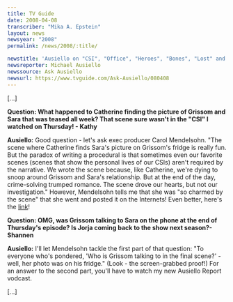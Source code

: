 ```yaml
---
title: TV Guide
date: 2008-04-08
transcriber: "Mika A. Epstein"
layout: news
newsyear: "2008"
permalink: /news/2008/:title/

newstitle: 'Ausiello on "CSI", "Office", "Heroes", "Bones", "Lost" and More!'
newsreporter: Michael Ausiello
newssource: Ask Ausiello
newsurl: https://www.tvguide.com/Ask-Ausiello/080408
---
```


[...]

**Question: What happened to Catherine finding the picture of Grissom and Sara that was teased all week? That scene sure wasn't in the "CSI" I watched on Thursday! - Kathy**

**Ausiello:** Good question - let's ask exec producer Carol Mendelsohn. "The scene where Catherine finds Sara's picture on Grissom's fridge is really fun. But the paradox of writing a procedural is that sometimes even our favorite scenes (scenes that show the personal lives of our CSIs) aren't required by the narrative. We wrote the scene because, like Catherine, we're dying to snoop around Grissom and Sara's relationship. But at the end of the day, crime-solving trumped romance. The scene drove our hearts, but not our investigation." However, Mendelsohn tells me that she was "so charmed by the scene" that she went and posted it on the Internets! Even better, here's the [link](https://www.youtube.com/watch?v=7nyTQBE7vCI)!

**Question: OMG, was Grissom talking to Sara on the phone at the end of Thursday's episode? Is Jorja coming back to the show next season?- Shannen**

**Ausiello:** I'll let Mendelsohn tackle the first part of that question: "To everyone who's pondered, 'Who is Grissom talking to in the final scene?' - well, her photo was on his fridge." (Look - the screen-grabbed proof!) For an answer to the second part, you'll have to watch my new Ausiello Report vodcast.

[...]

